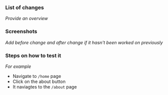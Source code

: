 ### List of changes
_Provide an overview_

### Screenshots
_Add before change and after change if it hasn't been worked on previously_

### Steps on how to test it
_For example_
- Navigate to `/home` page
- Click on the about button
- It naviagtes to the `/about` page
